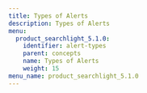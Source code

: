 ```yaml
---
title: Types of Alerts
description: Types of Alerts
menu:
  product_searchlight_5.1.0:
    identifier: alert-types
    parent: concepts
    name: Types of Alerts
    weight: 15
menu_name: product_searchlight_5.1.0
---
```


